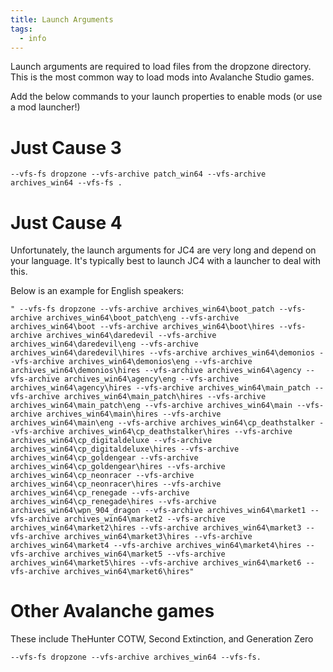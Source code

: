 ```yaml
---
title: Launch Arguments
tags:
  - info
---
```

Launch arguments are required to load files from the dropzone directory. This is the most common way to load mods into Avalanche Studio games.

Add the below commands to your launch properties to enable mods (or use a mod launcher!)

# Just Cause 3
`--vfs-fs dropzone --vfs-archive patch_win64 --vfs-archive archives_win64 --vfs-fs .`

# Just Cause 4
Unfortunately, the launch arguments for JC4 are very long and depend on your language. It's typically best to launch JC4 with a launcher to deal with this.

Below is an example for English speakers:

`" --vfs-fs dropzone --vfs-archive archives_win64\boot_patch --vfs-archive archives_win64\boot_patch\eng --vfs-archive archives_win64\boot --vfs-archive archives_win64\boot\hires --vfs-archive archives_win64\daredevil --vfs-archive archives_win64\daredevil\eng --vfs-archive archives_win64\daredevil\hires --vfs-archive archives_win64\demonios --vfs-archive archives_win64\demonios\eng --vfs-archive archives_win64\demonios\hires --vfs-archive archives_win64\agency --vfs-archive archives_win64\agency\eng --vfs-archive archives_win64\agency\hires --vfs-archive archives_win64\main_patch --vfs-archive archives_win64\main_patch\hires --vfs-archive archives_win64\main_patch\eng --vfs-archive archives_win64\main --vfs-archive archives_win64\main\hires --vfs-archive archives_win64\main\eng --vfs-archive archives_win64\cp_deathstalker --vfs-archive archives_win64\cp_deathstalker\hires --vfs-archive archives_win64\cp_digitaldeluxe --vfs-archive archives_win64\cp_digitaldeluxe\hires --vfs-archive archives_win64\cp_goldengear --vfs-archive archives_win64\cp_goldengear\hires --vfs-archive archives_win64\cp_neonracer --vfs-archive archives_win64\cp_neonracer\hires --vfs-archive archives_win64\cp_renegade --vfs-archive archives_win64\cp_renegade\hires --vfs-archive archives_win64\wpn_904_dragon --vfs-archive archives_win64\market1 --vfs-archive archives_win64\market2 --vfs-archive archives_win64\market2\hires --vfs-archive archives_win64\market3 --vfs-archive archives_win64\market3\hires --vfs-archive archives_win64\market4 --vfs-archive archives_win64\market4\hires --vfs-archive archives_win64\market5 --vfs-archive archives_win64\market5\hires --vfs-archive archives_win64\market6 --vfs-archive archives_win64\market6\hires"`

# Other Avalanche games
These include TheHunter COTW, Second Extinction, and Generation Zero

`--vfs-fs dropzone --vfs-archive archives_win64 --vfs-fs.`